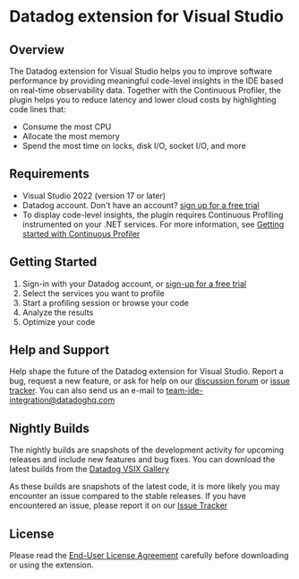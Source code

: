 # Datadog extension for Visual Studio

## Overview

The Datadog extension for Visual Studio helps you to improve software performance by providing meaningful code-level insights in the IDE based on real-time observability data. Together with the Continuous Profiler, the plugin helps you to reduce latency and lower cloud costs by highlighting code lines that:

* Consume the most CPU
* Allocate the most memory
* Spend the most time on locks, disk I/O, socket I/O, and more

## Requirements

* Visual Studio 2022 (version 17 or later)
* Datadog account. Don't have an account? [sign up for a free trial](https://www.datadoghq.com/lpg/)
* To display code-level insights, the plugin requires Continuous Profiling instrumented on your .NET services. For more information, see [Getting started with Continuous Profiler](https://docs.datadoghq.com/getting_started/profiler/)

## Getting Started

1. Sign-in with your Datadog account, or [sign-up for a free trial](https://www.datadoghq.com/lpg/)
2. Select the services you want to profile
3. Start a profiling session or browse your code
4. Analyze the results
5. Optimize your code

## Help and Support

Help shape the future of the Datadog extension for Visual Studio. Report a bug, request a new feature, or ask for help on our [discussion forum](https://github.com/DataDog/datadog-for-visual-studio/discussions) or [issue tracker](https://github.com/DataDog/datadog-for-visual-studio/issues). You can also send us an e-mail to [team-ide-integration@datadoghq.com](mailto:team-ide-integration@datadoghq.com)

## Nightly Builds

The nightly builds are snapshots of the development activity for upcoming releases and include new features and bug fixes.
You can download the latest builds from the [Datadog VSIX Gallery](https://vsix.azureedge.net/)

As these builds are snapshots of the latest code, it is more likely you may encounter an issue compared to the stable releases.
If you have encountered an issue, please report it on our [Issue Tracker](https://github.com/DataDog/datadog-for-visual-studio/issues)

## License

Please read the [End-User License Agreement](https://www.datadoghq.com/legal/software-licenses/visual-studio/) carefully before downloading or using the extension.
